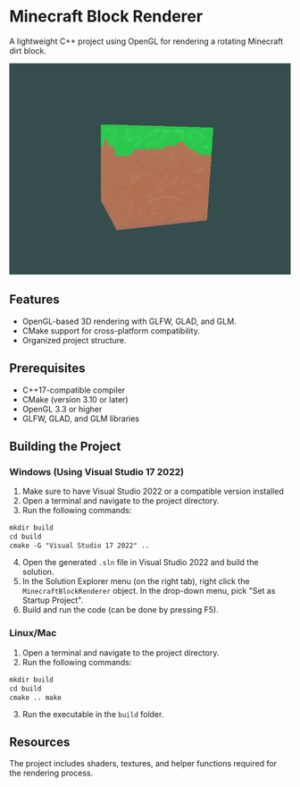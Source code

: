 # Minecraft Block Renderer

A lightweight C++ project using OpenGL for rendering a rotating Minecraft dirt block.

<div align="center"> <img src="assets/demo.gif" alt="Demo of spinning Minecraft Dirt Block" width="600"> </div>


## Features
- OpenGL-based 3D rendering with GLFW, GLAD, and GLM.
- CMake support for cross-platform compatibility.
- Organized project structure.

## Prerequisites
- C++17-compatible compiler
- CMake (version 3.10 or later)
- OpenGL 3.3 or higher
- GLFW, GLAD, and GLM libraries

## Building the Project

### Windows (Using Visual Studio 17 2022)
1. Make sure to have Visual Studio 2022 or a compatible version installed
2. Open a terminal and navigate to the project directory.
3. Run the following commands:

```
mkdir build 
cd build 
cmake -G "Visual Studio 17 2022" ..
```
4. Open the generated `.sln` file in Visual Studio 2022 and build the solution.
5. In the Solution Explorer menu (on the right tab), right click the `MinecraftBlockRenderer` 
object. In the drop-down menu, pick "Set as Startup Project".
6. Build and run the code (can be done by pressing F5).

### Linux/Mac
1. Open a terminal and navigate to the project directory.
2. Run the following commands:

```
mkdir build
cd build 
cmake .. make
```
3. Run the executable in the `build` folder.

## Resources
The project includes shaders, textures, and helper functions required for the rendering process.
